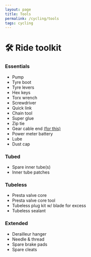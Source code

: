 ```yaml
---
layout: page
title: Tools
permalink: /cycling/tools
tags: cycling
---
```


# 🛠️ Ride toolkit

### Essentials
- Pump
- Tyre boot
- Tyre levers
- Hex keys
- Torx wrench
- Screwdriver
- Quick link
- Chain tool
- Super glue
- Zip tie
- Gear cable end [(for this)](https://electricbikeaction.com/bike-hacks-how-to-survive-with-a-broken-derailleur-cable/)
- Power meter battery
- Lube
- Dust cap

### Tubed
- Spare inner tube(s)
- Inner tube patches

### Tubeless
- Presta valve core
- Presta valve core tool
- Tubeless plug kit w/ blade for excess
- Tubeless sealant

### Extended
- Derailleur hanger
- Needle & thread
- Spare brake pads
- Spare cleats